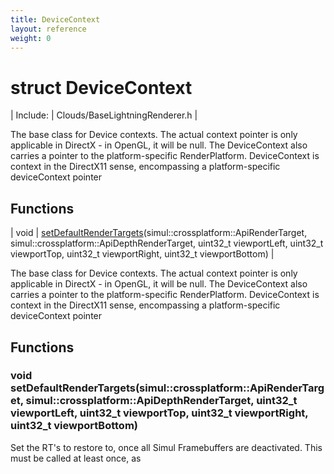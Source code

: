 ```yaml
---
title: DeviceContext
layout: reference
weight: 0
---
```

struct DeviceContext
===

| Include: | Clouds/BaseLightningRenderer.h |

The base class for Device contexts. The actual context pointer is only applicable in DirectX - in OpenGL, it will be null.
The DeviceContext also carries a pointer to the platform-specific RenderPlatform.
DeviceContext is context in the DirectX11 sense, encompassing a platform-specific deviceContext pointer
  


Functions
---

| void | [setDefaultRenderTargets](#setDefaultRenderTargets)(simul::crossplatform::ApiRenderTarget, simul::crossplatform::ApiDepthRenderTarget, uint32_t viewportLeft, uint32_t viewportTop, uint32_t viewportRight, uint32_t viewportBottom) |

The base class for Device contexts. The actual context pointer is only applicable in DirectX - in OpenGL, it will be null.
The DeviceContext also carries a pointer to the platform-specific RenderPlatform.
DeviceContext is context in the DirectX11 sense, encompassing a platform-specific deviceContext pointer
  


Functions
---

### <a name="setDefaultRenderTargets"/>void setDefaultRenderTargets(simul::crossplatform::ApiRenderTarget, simul::crossplatform::ApiDepthRenderTarget, uint32_t viewportLeft, uint32_t viewportTop, uint32_t viewportRight, uint32_t viewportBottom)
Set the RT's to restore to, once all Simul Framebuffers are deactivated. This must be called at least once,
as
